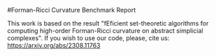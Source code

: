  #Forman-Ricci Curvature Benchmark Report

This work is based on the result "fEficient set-theoretic algorithms for computing high-order Forman-Ricci curvature on abstract simplicial complexes". If you wish to use our code, please, cite us: https://arxiv.org/abs/2308.11763
